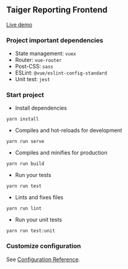 ## Taiger Reporting Frontend

[Live demo](https://sad-lewin-2e9852.netlify.com/#/)

### Project important dependencies
* State management: `vuex`
* Router: `vue-router`
* Post-CSS: `sass`
* ESLint: `@vue/eslint-config-standard`
* Unit test: `jest`

### Start project
* Install dependencies
```
yarn install
```

* Compiles and hot-reloads for development
```
yarn run serve
```
* Compiles and minifies for production
```
yarn run build
```

* Run your tests
```
yarn run test
```
* Lints and fixes files
```
yarn run lint
```

* Run your unit tests
```
yarn run test:unit
```

### Customize configuration
See [Configuration Reference](https://cli.vuejs.org/config/).
